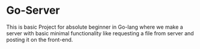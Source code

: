 # Go-Server

This is basic Project for absolute beginner in Go-lang where we make a server with basic minimal functionality like requesting a file from server and posting it on the front-end.
